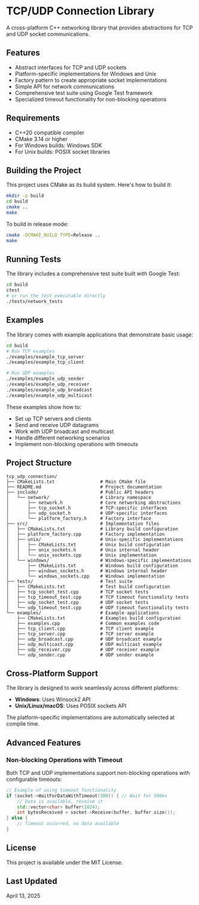 # TCP/UDP Connection Library

A cross-platform C++ networking library that provides abstractions for TCP and UDP socket communications.

## Features

- Abstract interfaces for TCP and UDP sockets
- Platform-specific implementations for Windows and Unix
- Factory pattern to create appropriate socket implementations
- Simple API for network communications
- Comprehensive test suite using Google Test framework
- Specialized timeout functionality for non-blocking operations

## Requirements

- C++20 compatible compiler
- CMake 3.14 or higher
- For Windows builds: Windows SDK
- For Unix builds: POSIX socket libraries

## Building the Project

This project uses CMake as its build system. Here's how to build it:

```bash
mkdir -p build
cd build
cmake ..
make
```

To build in release mode:

```bash
cmake -DCMAKE_BUILD_TYPE=Release ..
make
```

## Running Tests

The library includes a comprehensive test suite built with Google Test:

```bash
cd build
ctest
# or run the test executable directly
./tests/network_tests
```

## Examples

The library comes with example applications that demonstrate basic usage:

```bash
cd build
# Run TCP examples
./examples/example_tcp_server
./examples/example_tcp_client

# Run UDP examples
./examples/example_udp_sender
./examples/example_udp_receiver
./examples/example_udp_broadcast
./examples/example_udp_multicast
```

These examples show how to:
- Set up TCP servers and clients
- Send and receive UDP datagrams
- Work with UDP broadcast and multicast
- Handle different networking scenarios
- Implement non-blocking operations with timeouts

## Project Structure

```
tcp_udp_connection/
├── CMakeLists.txt                 # Main CMake file
├── README.md                      # Project documentation
├── include/                       # Public API headers
│   └── network/                   # Library namespace
│       ├── network.h              # Core networking abstractions
│       ├── tcp_socket.h           # TCP-specific interfaces
│       ├── udp_socket.h           # UDP-specific interfaces
│       └── platform_factory.h     # Factory interface
├── src/                           # Implementation files
│   ├── CMakeLists.txt             # Library build configuration
│   ├── platform_factory.cpp       # Factory implementation
│   ├── unix/                      # Unix-specific implementations
│   │   ├── CMakeLists.txt         # Unix build configuration
│   │   ├── unix_sockets.h         # Unix internal header
│   │   └── unix_sockets.cpp       # Unix implementation
│   └── windows/                   # Windows-specific implementations
│       ├── CMakeLists.txt         # Windows build configuration
│       ├── windows_sockets.h      # Windows internal header
│       └── windows_sockets.cpp    # Windows implementation
├── tests/                         # Test suite
│   ├── CMakeLists.txt             # Test build configuration
│   ├── tcp_socket_test.cpp        # TCP socket tests
│   ├── tcp_timeout_test.cpp       # TCP timeout functionality tests
│   ├── udp_socket_test.cpp        # UDP socket tests
│   └── udp_timeout_test.cpp       # UDP timeout functionality tests
└── examples/                      # Example applications
    ├── CMakeLists.txt             # Examples build configuration
    ├── examples.cpp               # Common examples code
    ├── tcp_client.cpp             # TCP client example
    ├── tcp_server.cpp             # TCP server example
    ├── udp_broadcast.cpp          # UDP broadcast example
    ├── udp_multicast.cpp          # UDP multicast example
    ├── udp_receiver.cpp           # UDP receiver example
    └── udp_sender.cpp             # UDP sender example
```

## Cross-Platform Support

The library is designed to work seamlessly across different platforms:

- **Windows**: Uses Winsock2 API
- **Unix/Linux/macOS**: Uses POSIX sockets API

The platform-specific implementations are automatically selected at compile time.

## Advanced Features

### Non-blocking Operations with Timeout

Both TCP and UDP implementations support non-blocking operations with configurable timeouts:

```cpp
// Example of using timeout functionality
if (socket->WaitForDataWithTimeout(500)) { // Wait for 500ms
    // Data is available, receive it
    std::vector<char> buffer(1024);
    int bytesReceived = socket->Receive(buffer, buffer.size());
} else {
    // Timeout occurred, no data available
}
```

## License

This project is available under the MIT License.

## Last Updated

April 13, 2025
